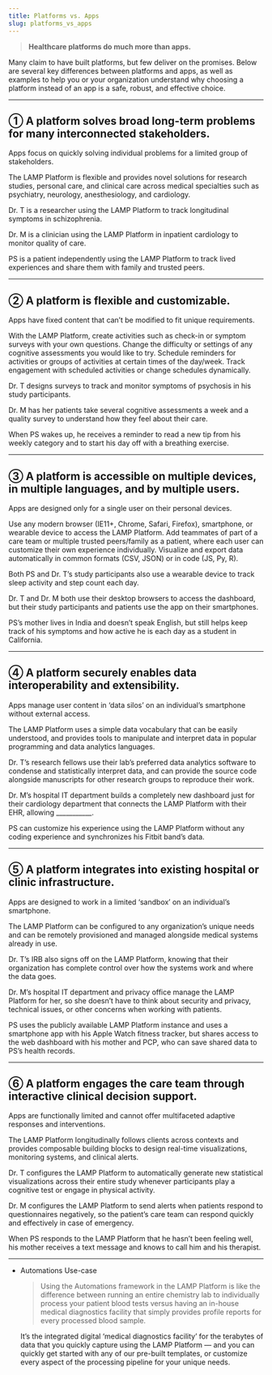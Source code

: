 ```yaml
---
title: Platforms vs. Apps
slug: platforms_vs_apps
---
```


> **Healthcare platforms do much more than apps.**

Many claim to have built platforms, but few deliver on the promises. Below are several key differences between platforms and apps, as well as examples to help you or your organization understand why choosing a platform instead of an app is a safe, robust, and effective choice.

---

## ① A platform solves broad long-term  problems for many interconnected stakeholders.

Apps focus on quickly solving individual problems for a limited group of stakeholders.

The LAMP Platform is flexible and provides novel solutions for research studies, personal care, and clinical care across medical specialties such as psychiatry, neurology, anesthesiology, and cardiology.

Dr. T is a researcher using the LAMP Platform to track longitudinal symptoms in schizophrenia.

Dr. M is a clinician using the LAMP Platform in inpatient cardiology to monitor quality of care.

PS is a patient independently using the LAMP Platform to track lived experiences and share them with family and trusted peers.

---

## ② A platform is flexible and customizable.

Apps have fixed content that can’t be modified to fit unique requirements.

With the LAMP Platform, create activities such as check-in or symptom surveys with your own questions. Change the difficulty or settings of any cognitive assessments you would like to try. Schedule reminders for activities or groups of activities at certain times of the day/week. Track engagement with scheduled activities or change schedules dynamically.

Dr. T designs surveys to track and monitor symptoms of psychosis in his study participants.

Dr. M has her patients take several cognitive assessments a week and a quality survey to understand how they feel about their care. 

When PS wakes up, he receives a reminder to read a new tip from his weekly category and to start his day off with a breathing exercise. 

---

## ③ A platform is accessible on multiple devices, in multiple languages, and by multiple users.

Apps are designed only for a single user on their personal devices. 

Use any modern browser (IE11+, Chrome, Safari, Firefox), smartphone, or wearable device to access the LAMP Platform. Add teammates of part of a care team or multiple trusted peers/family as a patient, where each user can customize their own experience individually. Visualize and export data automatically in common formats (CSV, JSON) or in code (JS, Py, R).

Both PS and Dr. T’s study participants also use a wearable device to track sleep activity and step count each day.

Dr. T and Dr. M both use their desktop browsers to access the dashboard, but their study participants and patients use the app on their smartphones.

PS’s mother lives in India and doesn’t speak English, but still helps keep track of his symptoms and how active he is each day as a student in California.

---

## ④ A platform securely enables data interoperability and extensibility.

Apps manage user content in ‘data silos’ on an individual’s smartphone without external access.

The LAMP Platform uses a simple data vocabulary that can be easily understood, and provides tools to manipulate and interpret data in popular programming and data analytics languages.

Dr. T’s research fellows use their lab’s preferred data analytics software to condense and statistically interpret data, and can provide the source code alongside manuscripts for other research groups to reproduce their work.

Dr. M’s hospital IT department builds a completely new dashboard just for their cardiology department that connects the LAMP Platform with their EHR, allowing ___________.

PS can customize his experience using the LAMP Platform without any coding experience and synchronizes his Fitbit band’s data. 

---

## ⑤ A platform integrates into existing hospital or clinic infrastructure.

Apps are designed to work in a limited ‘sandbox’ on an individual’s smartphone.

The LAMP Platform can be configured to any organization’s unique needs and can be remotely provisioned and managed alongside medical systems already in use.

Dr. T’s IRB also signs off on the LAMP Platform, knowing that their organization has complete control over how the systems work and where the data goes.

Dr. M’s hospital IT department and privacy office manage the LAMP Platform for her, so she doesn’t have to think about security and privacy, technical issues, or other concerns when working with patients.

PS uses the publicly available LAMP Platform instance and uses a smartphone app with his Apple Watch fitness tracker, but shares access to the web dashboard with his mother and PCP, who can save shared data to PS’s health records.

---

## ⑥ A platform engages the care team through interactive clinical decision support.

Apps are functionally limited and cannot offer multifaceted adaptive responses and interventions.

The LAMP Platform longitudinally follows clients across contexts and provides composable building blocks to design real-time visualizations, monitoring systems, and clinical alerts.

Dr. T configures the LAMP Platform to automatically generate new statistical visualizations across their entire study whenever participants play a cognitive test or engage in physical activity.

Dr. M configures the LAMP Platform to send alerts when patients respond to questionnaires negatively, so the patient’s care team can respond quickly and effectively in case of emergency. 

When PS responds to the LAMP Platform that he hasn’t been feeling well, his mother receives a text message and knows to call him and his therapist.

---

- Automations Use-case

    > Using the Automations framework in the LAMP Platform is like the difference between running an entire chemistry lab to individually process your patient blood tests versus having an in-house medical diagnostics facility that simply provides profile reports for every processed blood sample.

    It’s the integrated digital ‘medical diagnostics facility’ for the terabytes of data that you quickly capture using the LAMP Platform — and you can quickly get started with any of our pre-built templates, or customize every aspect of the processing pipeline for your unique needs.
